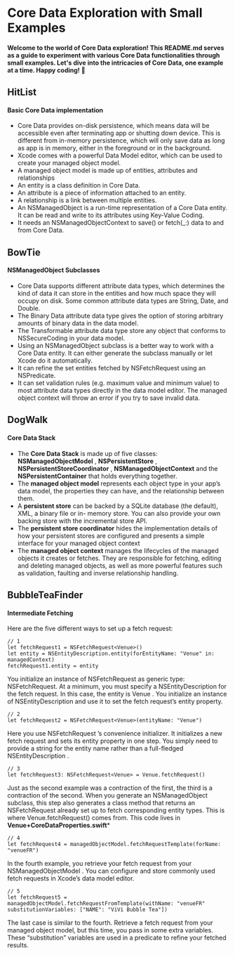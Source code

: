 # Core Data Exploration with Small Examples

#### Welcome to the world of Core Data exploration! This README.md serves as a guide to experiment with various Core Data functionalities through small examples. Let's dive into the intricacies of Core Data, one example at a time. Happy coding! 🚀

## HitList
#### Basic Core Data implementation

- Core Data provides on-disk persistence, 
  which means data will be accessible even after terminating app or shutting down device.
  This is different from in-memory persistence, which will only save data as long as app is in memory, either in the foreground or in the background.
- Xcode comes with a powerful Data Model editor, which can be used to create your managed object model.
- A managed object model is made up of entities, attributes and relationships
- An entity is a class definition in Core Data.
- An attribute is a piece of information attached to an entity.
- A relationship is a link between multiple entities.
- An NSManagedObject is a run-time representation of a Core Data entity. It can be read and write to its attributes using Key-Value Coding.
- It needs an NSManagedObjectContext to save() or fetch(_:) data to and from Core Data.


## BowTie
#### NSManagedObject Subclasses

- Core Data supports different attribute data types, which determines the kind of data it can store in the entities and how much space they will occupy on disk.
  Some common attribute data types are String, Date, and Double.
- The Binary Data attribute data type gives the option of storing arbitrary amounts of binary data in the data model.
- The Transformable attribute data type store any object that conforms to NSSecureCoding in your data model.
- Using an NSManagedObject subclass is a better way to work with a Core Data entity.
  It can either generate the subclass manually or let Xcode do it automatically.
- It can refine the set entities fetched by NSFetchRequest using an NSPredicate.
- It can set validation rules (e.g. maximum value and minimum value) to most attribute data types directly in the data model editor.
  The managed object context will throw an error if you try to save invalid data.

## DogWalk
#### Core Data Stack

- The **Core Data Stack** is made up of five classes:
  **NSManagedObjectModel** , **NSPersistentStore** , **NSPersistentStoreCoordinator** , **NSManagedObjectContext** and the **NSPersistentContainer** that holds everything together.
- The **managed object model** represents each object type in your app’s data model,
  the properties they can have, and the relationship between them.
- A **persistent store** can be backed by a SQLite database (the default), XML, a binary file or in- memory store.
  You can also provide your own backing store with the incremental store API.
- The **persistent store coordinator** hides the implementation details of how your persistent stores are configured
  and presents a simple interface for your managed object context
- The **managed object context** manages the lifecycles of the managed objects it creates or fetches.
  They are responsible for fetching, editing and deleting managed objects, as well as more powerful features such as validation, faulting and inverse relationship handling.


## BubbleTeaFinder
#### Intermediate Fetching

Here are the five different ways to set up a fetch request:
```
// 1
let fetchRequest1 = NSFetchRequest<Venue>()
let entity = NSEntityDescription.entity(forEntityName: "Venue" in: managedContext)
fetchRequest1.entity = entity
```
You initialize an instance of NSFetchRequest as generic type: NSFetchRequest<Venue>. 
At a minimum, you must specify a NSEntityDescription for the fetch request. 
In this case, the entity is Venue . 
You initialize an instance of NSEntityDescription and use it to set the fetch request’s entity property.
```
// 2
let fetchRequest2 = NSFetchRequest<Venue>(entityName: "Venue")
```
Here you use NSFetchRequest ’s convenience initializer. 
It initializes a new fetch request and sets its entity property in one step. 
You simply need to provide a string for the entity name rather than a full-fledged NSEntityDescription .
```
// 3
let fetchRequest3: NSFetchRequest<Venue> = Venue.fetchRequest()
```
Just as the second example was a contraction of the first, the third is a contraction of the second. 
When you generate an NSManagedObject subclass, this step also generates a class method that returns an NSFetchRequest already set up to fetch corresponding entity types. 
This is where Venue.fetchRequest() comes from. This code lives in **Venue+CoreDataProperties.swift***

```
// 4
let fetchRequest4 = managedObjectModel.fetchRequestTemplate(forName: "venueFR")
```
In the fourth example, you retrieve your fetch request from your NSManagedObjectModel . You can configure and store commonly used fetch requests in Xcode’s data model editor.
```
// 5
let fetchRequest5 = managedObjectModel.fetchRequestFromTemplate(withName: "venueFR" substitutionVariables: ["NAME": "ViVi Bubble Tea"])
```
The last case is similar to the fourth. Retrieve a fetch request from your managed object model, but this time, you pass in some extra variables. 
These “substitution” variables are used in a predicate to refine your fetched results.


  
